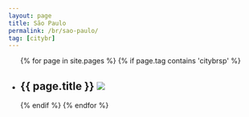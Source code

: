 ```yaml
---
layout: page
title: São Paulo
permalink: /br/sao-paulo/
tag: [citybr]
---
```

<div class="home">

  <ul class="list">
    {% for page in site.pages %}
      {% if page.tag contains 'citybrsp' %}
      <li>
        <h2>
          <span>{{ page.title }}</span>
          <a class="post-link" href="{{ page.url | prepend: site.baseurl }}"><img src="{{ page.image }}"></a>
        </h2>
      </li>
      {% endif %}
    {% endfor %}
  </ul>

</div>
